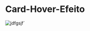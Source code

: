 # Card-Hover-Efeito
![jdfgsjf´](https://user-images.githubusercontent.com/73972922/171909903-c06343ba-68ad-473a-b9a3-d345963c449f.gif)
